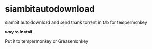 
# siambitautodownload
siambit auto download and send thank torrent in tab for tempermonkey 

**way to Install**

Put it to tempermonkey or Greasemonkey
